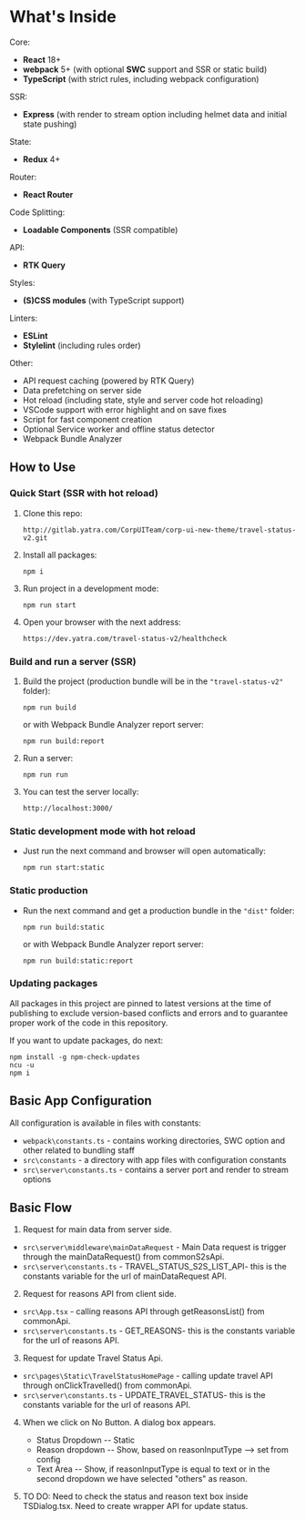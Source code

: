 # What's Inside

Core:

- **React** 18+
- **webpack** 5+ (with optional **SWC** support and SSR or static build)
- **TypeScript** (with strict rules, including webpack configuration)

SSR:

- **Express** (with render to stream option including helmet data and initial state pushing)

State:

- **Redux** 4+

Router:

- **React Router**

Code Splitting:

- **Loadable Components** (SSR compatible)

API:

- **RTK Query**

Styles:

- **(S)CSS modules** (with TypeScript support)

Linters:

- **ESLint**
- **Stylelint** (including rules order)

Other:

- API request caching (powered by RTK Query)
- Data prefetching on server side
- Hot reload (including state, style and server code hot reloading)
- VSCode support with error highlight and on save fixes
- Script for fast component creation
- Optional Service worker and offline status detector
- Webpack Bundle Analyzer

## How to Use

### Quick Start (SSR with hot reload)

1. Clone this repo:

   `http://gitlab.yatra.com/CorpUITeam/corp-ui-new-theme/travel-status-v2.git`

2. Install all packages:

   `npm i`

3. Run project in a development mode:

   `npm run start`

4. Open your browser with the next address:

   `https://dev.yatra.com/travel-status-v2/healthcheck`

### Build and run a server (SSR)

1. Build the project (production bundle will be in the `"travel-status-v2"` folder):

   `npm run build`

   or with Webpack Bundle Analyzer report server:

   `npm run build:report`

2. Run a server:

   `npm run run`

3. You can test the server locally:

   `http://localhost:3000/`

### Static development mode with hot reload

- Just run the next command and browser will open automatically:

  `npm run start:static`

### Static production

- Run the next command and get a production bundle in the `"dist"` folder:

  `npm run build:static`

  or with Webpack Bundle Analyzer report server:

  `npm run build:static:report`

### Updating packages

All packages in this project are pinned to latest versions at the time of publishing to exclude version-based conflicts and errors and to guarantee proper work of the code in this repository.

If you want to update packages, do next:

```
npm install -g npm-check-updates
ncu -u
npm i
```

## Basic App Configuration

All configuration is available in files with constants:

- `webpack\constants.ts` - contains working directories, SWC option and other related to bundling staff
- `src\constants` - a directory with app files with configuration constants
- `src\server\constants.ts` - contains a server port and render to stream options

## Basic Flow

1. Request for main data from server side.

- `src\server\middleware\mainDataRequest` - Main Data request is trigger through the mainDataRequest() from commonS2sApi.
- `src\server\constants.ts` - TRAVEL_STATUS_S2S_LIST_API- this is the constants variable for the url of mainDataRequest API.

2.  Request for reasons API from client side.

- `src\App.tsx` - calling reasons API through getReasonsList() from commonApi.
- `src\server\constants.ts` - GET_REASONS- this is the constants variable for the url of reasons API.

3.  Request for update Travel Status Api.

- `src\pages\Static\TravelStatusHomePage` - calling update travel API through onClickTravelled() from commonApi.
- `src\server\constants.ts` - UPDATE_TRAVEL_STATUS- this is the constants variable for the url of reasons API.

4.  When we click on No Button. A dialog box appears.
    - Status Dropdown -- Static
    - Reason dropdown -- Show, based on reasonInputType --> set from config
    - Text Area -- Show, if reasonInputType is equal to text or in the second dropdown we have selected "others" as reason.

5.  TO DO: 
      Need to check the status and reason text box inside TSDialog.tsx.
      Need to create wrapper API for update status.
